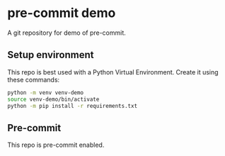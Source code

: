 # pre-commit demo

A git repository for demo of pre-commit.

## Setup environment

This repo is best used with a Python Virtual Environment. Create it using these commands:

```bash
python -m venv venv-demo
source venv-demo/bin/activate
python -m pip install -r requirements.txt
```

## Pre-commit

This repo is pre-commit enabled.
